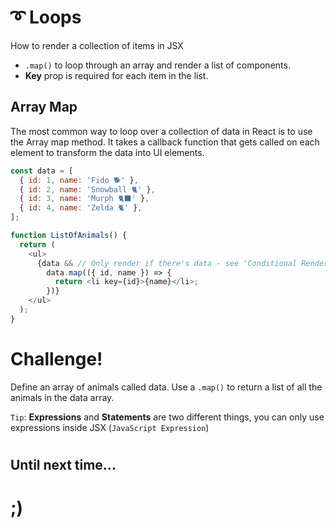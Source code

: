 
# ➰ Loops
How to render a collection of items in JSX

- `.map()` to loop through an array and render a list of components.
- **Key** prop is required for each item in the list.

## Array Map
The most common way to loop over a collection of data in React is to use the Array map method. It takes a callback function that gets called on each element to transform the data into UI elements.

```javascript
const data = [
  { id: 1, name: 'Fido 🐕' },
  { id: 2, name: 'Snowball 🐈' },
  { id: 3, name: 'Murph 🐈‍⬛' },
  { id: 4, name: 'Zelda 🐈' },
];

function ListOfAnimals() {
  return (
    <ul>
      {data && // Only render if there's data - see 'Conditional Rendering'
        data.map(({ id, name }) => {
          return <li key={id}>{name}</li>;
        })}
    </ul>
  );
}
```


# Challenge!
Define an array of animals called data. Use a `.map()` to return a list of all the animals in the data array.


`Tip`: **Expressions** and **Statements** are two different things, you can only use expressions inside JSX (`JavaScript Expression`)

#

## Until next time...

# ;)
